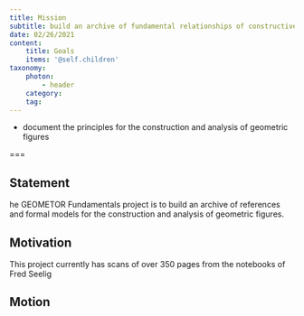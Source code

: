 ```yaml
---
title: Mission
subtitle: build an archive of fundamental relationships of constructive geometry
date: 02/26/2021
content:
    title: Goals
    items: '@self.children'
taxonomy:
    photon:
        - header
    category: 
    tag: 
---
```


- document the principles for the construction and analysis of geometric figures

===


## Statement
 he GEOMETOR Fundamentals project is to build an archive of references and formal models for the construction and analysis of geometric figures.

## Motivation
This project currently has scans of over 350 pages from the notebooks of Fred Seelig

## Motion

